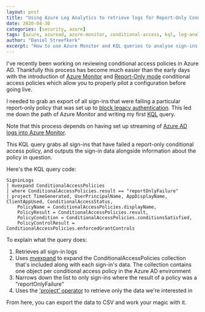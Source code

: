 ```yaml
---
layout: post
title: "Using Azure Log Analytics to retrieve logs for Report-Only Conditional Access Policies"
date: 2020-04-30
categories: [security, azure]
tags: [azure, azuread, azure-monitor, conditional-access, kql, log-analytics]
author: "Daniel Streefkerk"
excerpt: "How to use Azure Monitor and KQL queries to analyse sign-ins affected by report-only conditional access policies in Azure AD."
---
```


I've recently been working on reviewing conditional access policies in Azure AD. Thankfully this process has become much easier than the early days with the introduction of [Azure Monitor](https://azure.microsoft.com/en-us/services/monitor/) and [Report-Only mode](https://docs.microsoft.com/en-us/azure/active-directory/conditional-access/concept-conditional-access-report-only) conditional access policies which allow you to properly pilot a configuration before going live.

I needed to grab an export of all sign-ins that were failing a particular report-only policy that was set up to [block legacy authentication](https://docs.microsoft.com/en-us/azure/active-directory/conditional-access/block-legacy-authentication). This led me down the path of Azure Monitor and writing my first [KQL](https://docs.microsoft.com/en-us/sharepoint/dev/general-development/keyword-query-language-kql-syntax-reference) query.

Note that this process depends on having set up streaming of [Azure AD logs into Azure Monitor](https://docs.microsoft.com/en-us/azure/active-directory/reports-monitoring/howto-integrate-activity-logs-with-log-analytics).

This KQL query grabs all sign-ins that have failed a report-only conditional access policy, and outputs the sign-in data alongside information about the policy in question.

Here's the KQL query code:

```kusto
SigninLogs
| mvexpand ConditionalAccessPolicies
| where ConditionalAccessPolicies.result == "reportOnlyFailure"
| project TimeGenerated, UserPrincipalName, AppDisplayName, ClientAppUsed, ConditionalAccessStatus, 
    PolicyName = ConditionalAccessPolicies.displayName,
    PolicyResult = ConditionalAccessPolicies.result,
    PolicyCondition = ConditionalAccessPolicies.conditionsSatisfied,
    PolicyControlResult = ConditionalAccessPolicies.enforcedGrantControls
```

To explain what the query does:

1. Retrieves all sign-in logs
2. Uses [mvexpand](https://docs.microsoft.com/en-us/azure/data-explorer/kusto/query/mvexpandoperator) to expand the ConditionalAccessPolicies collection that's included along with each sign-in's data. The collection contains one object per conditional access policy in the Azure AD environment
3. Narrows down the list to only sign-ins where the result of a policy was a "reportOnlyFailure"
4. Uses the ['project' operator](https://docs.microsoft.com/en-us/azure/data-explorer/kusto/query/projectoperator) to retrieve only the data we're interested in

From here, you can export the data to CSV and work your magic with it.